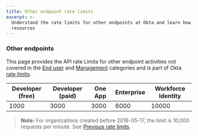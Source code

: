```yaml
---
title: Other endpoint rate limits
excerpt: >-
  Understand the rate limits for other endpoints at Okta and learn how to design for efficient use of
  resources
---
```


### Other endpoints

This page provides the API rate Limits for other endpoint activities not covered in the [End user](/docs/reference/rl-global-enduser) and [Management](/docs/reference/rl-global-mgmt) categories and is part of Okta [rate limits](/docs/reference/rate-limits).

| Developer (free) | Developer (paid) | One App    | Enterprise | Workforce Identity |
| ---------------- | ---------------- | ---------- | ---------- | ------------------ |
| 1000             | 3000             | 3000       | 6000       | 10000              |

> **Note:** For organizations created before 2018-05-17, the limit is 10,000 requests per minute. See [Previous rate limits](/docs/reference/rl-legacy/).
